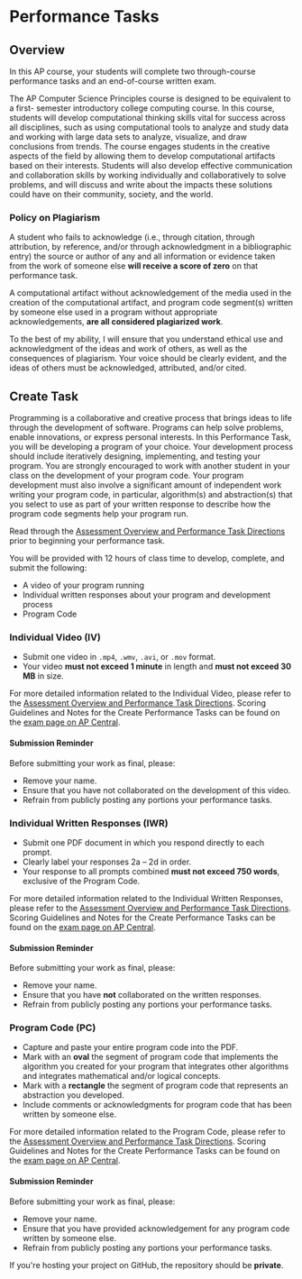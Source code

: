 # Performance Tasks

## Overview

In this AP course, your students will complete two through-course performance tasks and an end-of-course written exam.

The AP Computer Science Principles course is designed to be equivalent to a first- semester introductory college computing course. In this course, students will develop computational thinking skills vital for success across all disciplines, such as using computational tools to analyze and study data and working with large data sets to analyze, visualize, and draw conclusions from trends. The course engages students in the creative aspects of the field by allowing them to develop computational artifacts based on their interests. Students will also develop effective communication and collaboration skills by working individually and collaboratively to solve problems, and will discuss and write about the impacts these solutions could have on their community, society, and the world.

### Policy on Plagiarism

A student who fails to acknowledge \(i.e., through citation, through attribution, by reference, and/or through acknowledgment in a bibliographic entry\) the source or author of any and all information or evidence taken from the work of someone else **will receive a score of zero** on that performance task.

A computational artifact without acknowledgement of the media used in the creation of the computational artifact, and program code segment\(s\) written by someone else used in a program without appropriate acknowledgements, **are all considered plagiarized work**.

To the best of my ability, I will ensure that you understand ethical use and acknowledgment of the ideas and work of others, as well as the consequences of plagiarism. Your voice should be clearly evident, and the ideas of others must be acknowledged, attributed, and/or cited.

## Create Task

Programming is a collaborative and creative process that brings ideas to life through the development of software. Programs can help solve problems, enable innovations, or express personal interests. In this Performance Task, you will be developing a program of your choice. Your development process should include iteratively designing, implementing, and testing your program. You are strongly encouraged to work with another student in your class on the development of your program code. Your program development must also involve a significant amount of independent work writing your program code, in particular, algorithm\(s\) and abstraction\(s\) that you select to use as part of your written response to describe how the program code segments help your program run.

Read through the [Assessment Overview and Performance Task Directions](https://apcentral.collegeboard.org/pdf/ap-csp-student-task-directions.pdf?course=ap-computer-science-principles) prior to beginning your performance task.

You will be provided with 12 hours of class time to develop, complete, and submit the following:

* A video of your program running
* Individual written responses about your program and development process
* Program Code

### Individual Video \(IV\)

* Submit one video in `.mp4`, `.wmv`, `.avi`, or `.mov` format.
* Your video **must not exceed 1 minute** in length and **must not exceed 30 MB** in size.

For more detailed information related to the Individual Video, please refer to the [Assessment Overview and Performance Task Directions](https://apcentral.collegeboard.org/pdf/ap-csp-student-task-directions.pdf?course=ap-computer-science-principles). Scoring Guidelines and Notes for the Create Performance Tasks can be found on the [exam page on AP Central](https://apcentral.collegeboard.org/pdf/ap-csp-create-performance-task-scoring-guidelines-2019.pdf?course=ap-computer-science-principles).

#### **Submission Reminder**

Before submitting your work as final, please:

* Remove your name.
* Ensure that you have not collaborated on the development of this video.
* Refrain from publicly posting any portions your performance tasks.

### Individual Written Responses \(IWR\)

* Submit one PDF document in which you respond directly to each prompt.
* Clearly label your responses 2a – 2d in order.
* Your response to all prompts combined **must not exceed 750 words**, exclusive of the Program Code.

For more detailed information related to the Individual Written Responses, please refer to the [Assessment Overview and Performance Task Directions](https://apcentral.collegeboard.org/pdf/ap-csp-student-task-directions.pdf?course=ap-computer-science-principles). Scoring Guidelines and Notes for the Create Performance Tasks can be found on the [exam page on AP Central](https://apcentral.collegeboard.org/pdf/ap-csp-create-performance-task-scoring-guidelines-2019.pdf?course=ap-computer-science-principles).

#### **Submission Reminder**

Before submitting your work as final, please:

* Remove your name.
* Ensure that you have **not** collaborated on the written responses.
* Refrain from publicly posting any portions your performance tasks.

### Program Code \(PC\)

* Capture and paste your entire program code into the PDF.
* Mark with an **oval** the segment of program code that implements the algorithm you created for your program that integrates other algorithms and integrates mathematical and/or logical concepts.
* Mark with a **rectangle** the segment of program code that represents an abstraction you developed.
* Include comments or acknowledgments for program code that has been written by someone else.

For more detailed information related to the Program Code, please refer to the [Assessment Overview and Performance Task Directions](https://apcentral.collegeboard.org/pdf/ap-csp-student-task-directions.pdf?course=ap-computer-science-principles). Scoring Guidelines and Notes for the Create Performance Tasks can be found on the [exam page on AP Central](https://apcentral.collegeboard.org/pdf/ap-csp-create-performance-task-scoring-guidelines-2019.pdf?course=ap-computer-science-principles).

#### **Submission Reminder**

Before submitting your work as final, please:

* Remove your name.
* Ensure that you have provided acknowledgement for any program code written by someone else.
* Refrain from publicly posting any portions your performance tasks.

If you're hosting your project on GitHub, the repository should be **private**.

